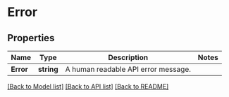# Error

## Properties
Name | Type | Description | Notes
------------ | ------------- | ------------- | -------------
**Error** | **string** | A human readable API error message. | 

[[Back to Model list]](../README.md#documentation-for-models) [[Back to API list]](../README.md#documentation-for-api-endpoints) [[Back to README]](../README.md)



